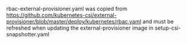 rbac-external-provisioner.yaml was copied from https://github.com/kubernetes-csi/external-provisioner/blob/master/deploy/kubernetes/rbac.yaml
and must be refreshed when updating the external-provisioner image in setup-csi-snapshotter.yaml
